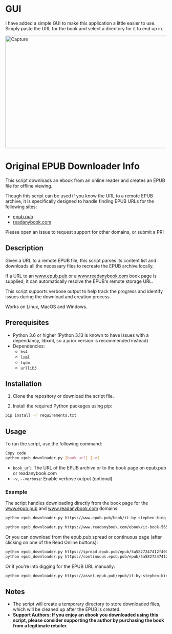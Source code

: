 # GUI

I have added a simple GUI to make this application a little easier to use.  Simply paste the URL for the book and select a directory for it to end up in.

<img width="702" height="351" alt="Capture" src="https://github.com/user-attachments/assets/7cebeaca-3562-4d94-b7c6-6f5cec8f9a2e" />


# Original EPUB Downloader Info

This script downloads an ebook from an online reader and creates an EPUB file for offline viewing.

Though this script can be used if you know the URL to a remote EPUB archive, it is specifically designed to handle finding EPUB URLs for the following sites:
- [epub.pub](https://www.epub.pub/)
- [readanybook.com](https://www.readanybook.com)
 
Please open an issue to request support for other domains, or submit a PR!


## Description

Given a URL to a remote EPUB file, this script parses its content list and downloads all the necessary files to recreate the EPUB archive locally.

If a URL to an www.epub.pub or a www.readanybook.com book page is supplied, it can automatically resolve the EPUB's remote storage URL.

This script supports verbose output to help track the progress and identify issues during the download and creation process.

Works on Linux, MacOS and Windows.

## Prerequisites

- Python 3.6 or higher (Python 3.13 is known to have issues with a dependancy, libxml, so a prior version is recommended instead)
- Dependencies:
    - `bs4`
    - `lxml`
    - `tqdm`
    - `urllib3`

## Installation

1. Clone the repository or download the script file.

2. Install the required Python packages using pip:

```bash
pip install -r requirements.txt
```

## Usage

To run the script, use the following command:

```bash
Copy code
python epub_downloader.py [book_url] [-v]
```

- `book_url`: The URL of the EPUB archive or to the book page on epub.pub or readanybook.com
- `-v`, `--verbose`: Enable verbose output (optional)

### Example

The script handles downloading directly from the book page for the www.epub.pub and www.readanybook.com domains:
```bash
python epub_downloader.py https://www.epub.pub/book/it-by-stephen-king
```
```bash
python epub_downloader.py https://www.readanybook.com/ebook/it-book-565296
```

Or you can download from the epub.pub spread or continuous page (after clicking on one of the Read Online buttons):
```bash
python epub_downloader.py https://spread.epub.pub/epub/5a5827247412f4000781f18e
python epub_downloader.py https://continuous.epub.pub/epub/5a5827247412f4000781f18e
```

Or if you're into digging for the EPUB URL manually:
```bash
python epub_downloader.py https://asset.epub.pub/epub/it-by-stephen-king-1.epub
```

## Notes

- The script will create a temporary directory to store downloaded files, which will be cleaned up after the EPUB is created.
- **Support Authors: If you enjoy an ebook you downloaded using this script, please consider supporting the author by purchasing the book from a legitimate retailer.**

